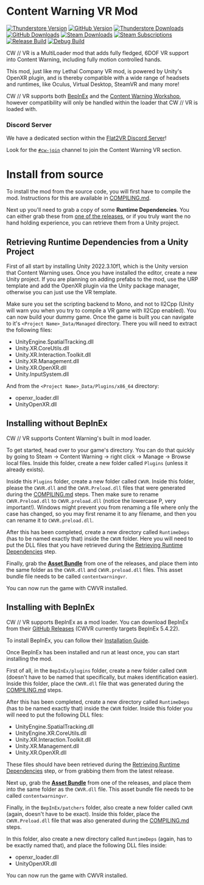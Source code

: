 # Content Warning VR Mod

[![Thunderstore Version](https://img.shields.io/thunderstore/v/DaXcess/CWVR?style=for-the-badge&logo=thunderstore&logoColor=white)](https://thunderstore.io/c/content-warning/p/DaXcess/CWVR)
[![GitHub Version](https://img.shields.io/github/v/release/DaXcess/CWVR?style=for-the-badge&logo=github)](https://github.com/DaXcess/CWVR/releases/latest)
[![Thunderstore Downloads](https://img.shields.io/thunderstore/dt/DaXcess/CWVR?style=for-the-badge&logo=thunderstore&logoColor=white)](https://thunderstore.io/c/content-warning/p/DaXcess/CWVR)
[![GitHub Downloads](https://img.shields.io/github/downloads/DaXcess/CWVR/total?style=for-the-badge&logo=github)](https://github.com/DaXcess/CWVR/releases/latest)
[![Steam Downloads](https://img.shields.io/steam/downloads/3392710007?style=for-the-badge&logo=steam)](https://steamcommunity.com/sharedfiles/filedetails/?id=3392710007)
[![Steam Subscriptions](https://img.shields.io/steam/subscriptions/3392710007?style=for-the-badge&logo=steam)](https://steamcommunity.com/sharedfiles/filedetails/?id=3392710007)
<br/>
[![Release Build](https://img.shields.io/github/actions/workflow/status/DaXcess/CWVR/build-release.yaml?branch=main&style=for-the-badge&label=RELEASE)](https://github.com/DaXcess/CWVR/actions/workflows/build-release.yaml)
[![Debug Build](https://img.shields.io/github/actions/workflow/status/DaXcess/CWVR/build-debug.yaml?branch=dev&style=for-the-badge&label=DEBUG)](https://github.com/DaXcess/CWVR/actions/workflows/build-debug.yaml)

CW // VR is a MultiLoader mod that adds fully fledged, 6DOF VR support into Content Warning, including fully motion controlled hands.

This mod, just like my Lethal Company VR mod, is powered by Unity's OpenXR plugin, and is thereby compatible with a wide range of headsets and runtimes, like Oculus, Virtual Desktop, SteamVR and many more!

CW // VR supports both [BepInEx](https://docs.bepinex.dev/) and the [Content Warning Workshop](https://steamcommunity.com/app/2881650/workshop/), however compatibility will only be handled within the loader that CW // VR is loaded with.

### Discord Server

We have a dedicated section within the [Flat2VR Discord Server](https://discord.com/invite/ZFSCSDe)!

Look for the [`#cw-join`](https://discord.com/channels/747967102895390741/1236717861653712896) channel to join the Content Warning VR section.

# Install from source

To install the mod from the source code, you will first have to compile the mod. Instructions for this are available in [COMPILING.md](COMPILING.md).

Next up you'll need to grab a copy of some **Runtime Dependencies**. You can either grab these from [one of the releases](https://github.com/DaXcess/CWVR/releases), or if you truly want the no hand holding experience, you can retrieve them from a Unity project.

## Retrieving Runtime Dependencies from a Unity Project

First of all start by installing Unity 2022.3.10f1, which is the Unity version that Content Warning uses. Once you have installed the editor, create a new Unity project. If you are planning on adding prefabs to the mod, use the URP template and add the OpenXR plugin via the Unity package manager, otherwise you can just use the VR template.

Make sure you set the scripting backend to Mono, and not to Il2Cpp (Unity will warn you when you try to compile a VR game with Il2Cpp enabled). You can now build your dummy game. Once the game is built you can navigate to it's `<Project Name>_Data/Managed` directory. There you will need to extract the following files:

- UnityEngine.SpatialTracking.dll
- Unity.XR.CoreUtils.dll
- Unity.XR.Interaction.Toolkit.dll
- Unity.XR.Management.dll
- Unity.XR.OpenXR.dll
- Unity.InputSystem.dll

And from the `<Project Name>_Data/Plugins/x86_64` directory:

- openxr_loader.dll
- UnityOpenXR.dll

## Installing without BepInEx

CW // VR supports Content Warning's built in mod loader.

To get started, head over to your game's directory. You can do that quickly by going to Steam -> Content Warning -> right click -> Manage -> Browse local files. Inside this folder, create a new folder called `Plugins` (unless it already exists).

Inside this `Plugins` folder, create a new folder called `CWVR`. Inside this folder, please the `CWVR.dll` and the `CWVR.Preload.dll` files that were generated during the [COMPILING.md](COMPILING.md) steps. Then make sure to rename `CWVR.Preload.dll` to `CWVR.preload.dll` (notice the lowercase P, very important!). Windows might prevent you from renaming a file where only the case has changed, so you may first rename it to any filename, and then you can rename it to `CWVR.preload.dll`.

After this has been completed, create a new directory called `RuntimeDeps` (has to be named exactly that) inside the `CWVR` folder. Here you will need to put the DLL files that you have retrieved during the [Retrieving Runtime Dependencies](#retrieving-runtime-dependencies-from-a-unity-project) step.

Finally, grab the [**Asset Bundle**](https://github.com/DaXcess/CWVR/raw/refs/heads/thunderstore/contentwarningvr) from one of the releases, and place them into the same folder as the `CWVR.dll` and `CWVR.preload.dll` files. This asset bundle file needs to be called `contentwarningvr`.

You can now run the game with CWVR installed.

## Installing with BepInEx

CW // VR supports BepInEx as a mod loader. You can download BepInEx from their [GitHub Releases](https://github.com/BepInEx/BepInEx/releases) (CWVR currently targets BepInEx 5.4.22).

To install BepInEx, you can follow their [Installation Guide](https://docs.bepinex.dev/articles/user_guide/installation/index.html#installing-bepinex-1).

Once BepInEx has been installed and run at least once, you can start installing the mod.

First of all, in the `BepInEx/plugins` folder, create a new folder called `CWVR` (doesn't have to be named that specifically, but makes identification easier). Inside this folder, place the `CWVR.dll` file that was generated during the [COMPILING.md](COMPILING.md) steps.

After this has been completed, create a new directory called `RuntimeDeps` (has to be named exactly that) inside the `CWVR` folder. Inside this folder you will need to put the following DLL files:

- UnityEngine.SpatialTracking.dll
- UnityEngine.XR.CoreUtils.dll
- Unity.XR.Interaction.Toolkit.dll
- Unity.XR.Management.dll
- Unity.XR.OpenXR.dll

These files should have been retrieved during the [Retrieving Runtime Dependencies](#retrieving-runtime-dependencies-from-a-unity-project) step, or from grabbing them from the latest release.

Next up, grab the [**Asset Bundle**](https://github.com/DaXcess/CWVR/raw/refs/heads/thunderstore/contentwarningvr) from one of the releases, and place them into the same folder as the `CWVR.dll` file. This asset bundle file needs to be called `contentwarningvr`.

Finally, in the `BepInEx/patchers` folder, also create a new folder called `CWVR` (again, doesn't have to be exact). Inside this folder, place the `CWVR.Preload.dll` file that was also generated during the [COMPILING.md](COMPILING.md) steps.

In this folder, also create a new directory called `RuntimeDeps` (again, has to be exactly named that), and place the following DLL files inside:

- openxr_loader.dll
- UnityOpenXR.dll

You can now run the game with CWVR installed.